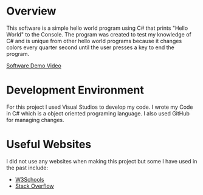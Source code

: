 # Overview

This software is a simple hello world program using C# that prints "Hello World" to the Console. The program was created to test my knowledge of C# and is unique from other hello world programs because it changes colors every quarter second until the user presses a key to end the program.

[Software Demo Video](https://www.youtube.com/watch?v=Wj9qPzi59tw)

# Development Environment

For this project I used Visual Studios to develop my code.
I wrote my Code in C# which is a object oriented programing language.
I also used GitHub for managing changes.

# Useful Websites

I did not use any websites when making this project but some I have used in the past include:
* [W3Schools](https://www.w3schools.com/)
* [Stack Overflow](https://stackoverflow.com/)